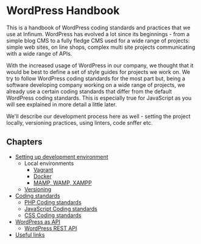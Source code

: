 # WordPress Handbook

This is a handbook of WordPress coding standards and practices that we use at Infinum. WordPress has evolved a lot since its beginnings - from a simple blog CMS to a fully fledge CMS used for a wide range of projects: simple web sites, on line shops, complex multi site projects communicating with a wide range of APIs.

With the increased usage of WordPress in our company, we thought that it would be best to define a set of style guides for projects we work on. We try to follow WordPress coding standards for the most part but, being a software developing company working on a wide range of projects, we already use a certain coding standards that differ from the default WordPress coding standards.
This is especially true for JavaScript as you will see explained in more detail a little later.

We'll describe our development process here as well - setting the project locally, versioning practices, using linters, code snffer etc.


## Chapters

* [Setting up development environment](development_env_setup.md)
  * Local environments
    * [Vagrant](vagrant.md)
    * [Docker](docker.md)
    * [MAMP, WAMP, XAMPP](mamp_xampp_wamp.md)
  * [Versioning](versioning.md)
* [Coding standards](coding_standards.md)
  * [PHP Coding standards](php_coding_standards.md)
  * [JavaScript Coding standards](js_coding_standards.md)
  * [CSS Coding standards](css_coding_standards.md)
* [WordPress as API](wp_as_api.md)
  * [WordPress REST API](wp_rest_api.md)
* [Useful links](useful_links.md)